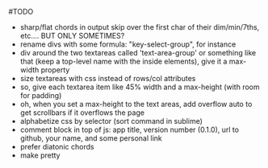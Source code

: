 #TODO
- sharp/flat chords in output skip over the first char of their dim/min/7ths, etc.... BUT ONLY SOMETIMES?
- rename divs with some formula: "key-select-group", for instance
- div around the two textareas called 'text-area-group' or something like that (keep a top-level name with the inside elements), give it a max-width property
- size textareas with css instead of rows/col attributes
- so, give each textarea item like 45% width and a max-height (with room for padding)
- oh, when you set a max-height to the text areas, add overflow auto to get scrollbars if it overflows the page
- alphabetize css by selector (sort command in sublime)
- comment block in top of js: app title, version number (0.1.0), url to github, your name, and some personal link
- prefer diatonic chords
- make pretty
